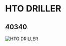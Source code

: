 # HTO DRILLER
## 40340
![HTO DRILLER](https://lc-www-live-s.legocdn.com/media/bricks/5/2/4144521.jpg)